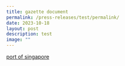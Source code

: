 ```yaml
---
title: gazette document
permalink: /press-releases/test/permalink/
date: 2023-10-18
layout: post
description: test
image: ""
---
```

[port of singapore](/files/port%20of%20singapore%20authority%20ordinance.pdf)
